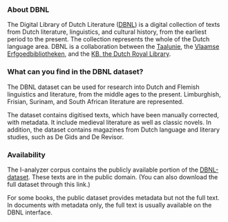 ### About DBNL

The Digital Library of Dutch Literature ([DBNL](https://www.dbnl.org/)) is a digital collection of texts from Dutch literature, linguistics, and cultural history, from the earliest period to the present. The collection represents the whole of the Dutch language area. DBNL is a collaboration between the [Taalunie](https://taalunie.org/), the [Vlaamse Erfgoedbibliotheken](https://vlaamse-erfgoedbibliotheken.be/), and the [KB, the Dutch Royal Library](https://www.kb.nl/).

### What can you find in the DBNL dataset?

The DBNL dataset can be used for research into Dutch and Flemish linguistics and literature, from the middle ages to the present. Limburghish, Frisian, Surinam, and South African literature are represented.

The dataset contains digitised texts, which have been manually corrected, with metadata. It include medieval literature as well as classic novels. In addition, the dataset contains magazines from Dutch language and literary studies, such as De Gids and De Revisor.

### Availability

The I-analyzer corpus contains the publicly available portion of the [DBNL-dataset](https://www.kb.nl/onderzoeken-vinden/datasets/dbnl-dataset). These texts are in the public domain. (You can also download the full dataset through this link.)

For some books, the public dataset provides metadata but not the full text. In documents with metadata only, the full text is usually available on the DBNL interface.

